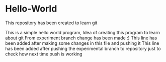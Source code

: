 Hello-World
===========

This repository has been created to learn git

This is a simple hello world program,
Idea of creating this program to learn about git
From experiment branch change has been made :)
This line has been added after making some changes in this file and pushing it
This line has been added after pushing the experimental branch to repository 
just to check how next time push is working
